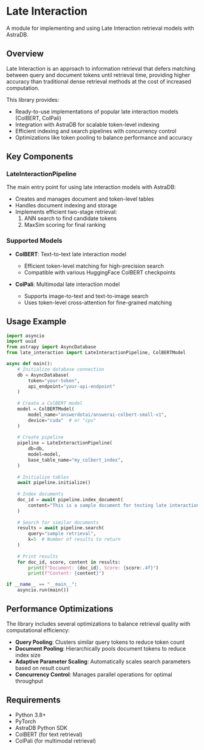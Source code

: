 # Late Interaction

A module for implementing and using Late Interaction retrieval models with AstraDB.

## Overview

Late Interaction is an approach to information retrieval that defers matching between query and document tokens until retrieval time, providing higher accuracy than traditional dense retrieval methods at the cost of increased computation.

This library provides:

- Ready-to-use implementations of popular late interaction models (ColBERT, ColPali)
- Integration with AstraDB for scalable token-level indexing
- Efficient indexing and search pipelines with concurrency control
- Optimizations like token pooling to balance performance and accuracy

## Key Components

### LateInteractionPipeline

The main entry point for using late interaction models with AstraDB:

- Creates and manages document and token-level tables
- Handles document indexing and storage
- Implements efficient two-stage retrieval:
  1. ANN search to find candidate tokens
  2. MaxSim scoring for final ranking

### Supported Models

- **ColBERT**: Text-to-text late interaction model
  - Efficient token-level matching for high-precision search
  - Compatible with various HuggingFace ColBERT checkpoints

- **ColPali**: Multimodal late interaction model
  - Supports image-to-text and text-to-image search
  - Uses token-level cross-attention for fine-grained matching

## Usage Example

```python
import asyncio
import uuid
from astrapy import AsyncDatabase
from late_interaction import LateInteractionPipeline, ColBERTModel

async def main():
    # Initialize database connection
    db = AsyncDatabase(
        token="your-token",
        api_endpoint="your-api-endpoint"
    )
    
    # Create a ColBERT model
    model = ColBERTModel(
        model_name="answerdotai/answerai-colbert-small-v1",
        device="cuda"  # or "cpu"
    )
    
    # Create pipeline
    pipeline = LateInteractionPipeline(
        db=db,
        model=model,
        base_table_name="my_colbert_index",
    )
    
    # Initialize tables
    await pipeline.initialize()
    
    # Index documents
    doc_id = await pipeline.index_document(
        content="This is a sample document for testing late interaction retrieval."
    )
    
    # Search for similar documents
    results = await pipeline.search(
        query="sample retrieval",
        k=5  # Number of results to return
    )
    
    # Print results
    for doc_id, score, content in results:
        print(f"Document: {doc_id}, Score: {score:.4f}")
        print(f"Content: {content}")

if __name__ == "__main__":
    asyncio.run(main())
```

## Performance Optimizations

The library includes several optimizations to balance retrieval quality with computational efficiency:

- **Query Pooling**: Clusters similar query tokens to reduce token count
- **Document Pooling**: Hierarchically pools document tokens to reduce index size
- **Adaptive Parameter Scaling**: Automatically scales search parameters based on result count
- **Concurrency Control**: Manages parallel operations for optimal throughput

## Requirements

- Python 3.8+
- PyTorch
- AstraDB Python SDK
- ColBERT (for text retrieval)
- ColPali (for multimodal retrieval)